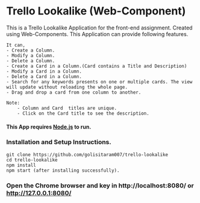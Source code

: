 # Trello Lookalike (Web-Component)


   This is a Trello Lookalike Application for the front-end assignment. Created using Web-Components. This Application can provide following features. 
    
    It can,
    - Create a Column.
    - Modify a Column.
    - Delete a Column.
    - Create a Card in a Column.(Card contains a Title and Description)
    - Modify a Card in a Column.
    - Delete a Card in a Column.
    - Search for any keywords presents on one or multiple cards. The view will update without reloading the whole page.
    - Drag and drop a card from one column to another.

    Note: 
        - Column and Card  titles are unique.
        - Click on the Card title to see the description.

#### This App requires [Node.js](https://nodejs.org/) to run.

### Installation and Setup Instructions.
    
    git clone https://github.com/golisitaram007/trello-lookalike
    cd trello-lookalike
    npm install
    npm start (after installing successfully).

### Open the Chrome browser and key in http://localhost:8080/ or http://127.0.0.1:8080/

